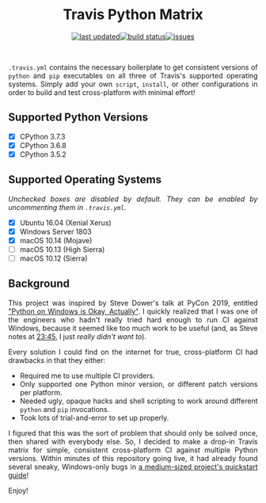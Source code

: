 <div align=justify>

<div align=center>

Travis Python Matrix
====================

[![last updated](https://img.shields.io/github/last-commit/brandtbucher/travis-python-matrix.svg?label=updated&style=for-the-badge)](https://github.com/brandtbucher/travis-python-matrix)[![build status](https://img.shields.io/travis/com/brandtbucher/travis-python-matrix/master.svg?style=for-the-badge)](https://travis-ci.com/brandtbucher/travis-python-matrix)[![issues](https://img.shields.io/github/issues-raw/brandtbucher/travis-python-matrix.svg?label=issues&style=for-the-badge)](https://github.com/brandtbucher/travis-python-matrix/issues)

<br>

</div>

`.travis.yml` contains the necessary boilerplate to get consistent versions of `python` and `pip` executables on all three of Travis's supported operating systems. Simply add your own `script`, `install`, or other configurations in order to build and test cross-platform with minimal effort!

Supported Python Versions
-------------------------

- [X] CPython 3.7.3
- [X] CPython 3.6.8
- [X] CPython 3.5.2

Supported Operating Systems
----------------------------

*Unchecked boxes are disabled by default. They can be enabled by uncommenting them in `.travis.yml`.*

- [X] Ubuntu 16.04 (Xenial Xerus)
- [X] Windows Server 1803
- [X] macOS 10.14 (Mojave)
- [ ] macOS 10.13 (High Sierra)
- [ ] macOS 10.12 (Sierra)
 
Background
----------
 
This project was inspired by Steve Dower's talk at PyCon 2019, entitled ["Python on Windows is Okay, Actually"](https://www.youtube.com/watch?v=uoI57uMdDD4). I quickly realized that I was one of the engineers who hadn't really tried hard enough to run CI against Windows, because it seemed like too much work to be useful (and, as Steve notes at [23:45](https://youtu.be/uoI57uMdDD4?t=1425), I just *really didn't want to*).
 
Every solution I could find on the internet for true, cross-platform CI had drawbacks in that they either:

- Required me to use multiple CI providers.
- Only supported one Python minor version, or different patch versions per platform.
- Needed ugly, opaque hacks and shell scripting to work around different `python` and `pip` invocations.
- Took lots of trial-and-error to set up properly.

I figured that this was the sort of problem that should only be solved once, then shared with everybody else. So, I decided to make a drop-in Travis matrix for simple, consistent cross-platform CI against multiple Python versions. Within minutes of this repository going live, it had already found several sneaky, Windows-only bugs in [a medium-sized project's quickstart guide](https://github.com/InvestmentSystems/static-frame/pull/51)!

Enjoy!

</div>
